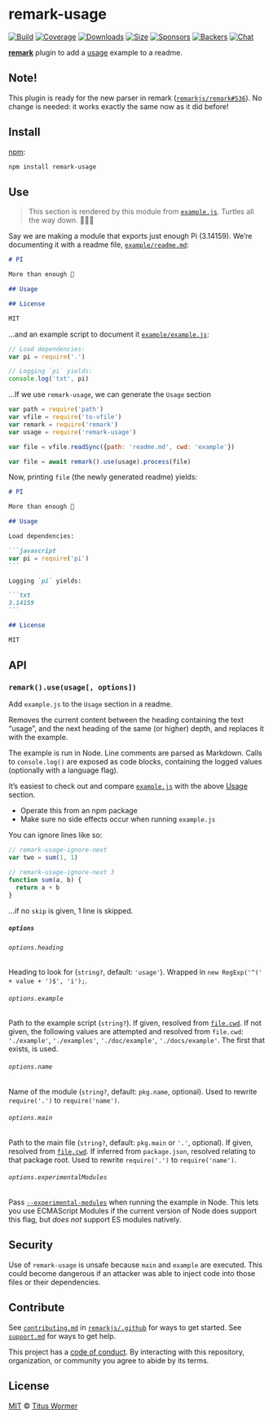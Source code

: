 # remark-usage

[![Build][build-badge]][build]
[![Coverage][coverage-badge]][coverage]
[![Downloads][downloads-badge]][downloads]
[![Size][size-badge]][size]
[![Sponsors][sponsors-badge]][collective]
[![Backers][backers-badge]][collective]
[![Chat][chat-badge]][chat]

[**remark**][remark] plugin to add a [usage][] example to a readme.

## Note!

This plugin is ready for the new parser in remark
([`remarkjs/remark#536`](https://github.com/remarkjs/remark/pull/536)).
No change is needed: it works exactly the same now as it did before!

## Install

[npm][]:

```sh
npm install remark-usage
```

## Use

> This section is rendered by this module from [`example.js`][example-js].
> Turtles all the way down.  🐢🐢🐢

Say we are making a module that exports just enough Pi (3.14159).
We’re documenting it with a readme file, [`example/readme.md`][example-md]:

```markdown
# PI

More than enough 🍰

## Usage

## License

MIT
```

…and an example script to document it [`example/example.js`][example-js-2]:

```js
// Load dependencies:
var pi = require('.')

// Logging `pi` yields:
console.log('txt', pi)
```

…If we use `remark-usage`, we can generate the `Usage` section

```javascript
var path = require('path')
var vfile = require('to-vfile')
var remark = require('remark')
var usage = require('remark-usage')

var file = vfile.readSync({path: 'readme.md', cwd: 'example'})

var file = await remark().use(usage).process(file)
```

Now, printing `file` (the newly generated readme) yields:

````markdown
# PI

More than enough 🍰

## Usage

Load dependencies:

```javascript
var pi = require('pi')
```

Logging `pi` yields:

```txt
3.14159
```

## License

MIT
````

## API

<!--lint enable code-block-style-->

### `remark().use(usage[, options])`

Add `example.js` to the `Usage` section in a readme.

Removes the current content between the heading containing the text “usage”, and
the next heading of the same (or higher) depth, and replaces it with the
example.

The example is run in Node.
Line comments are parsed as Markdown.
Calls to `console.log()` are exposed as code blocks, containing the logged
values (optionally with a language flag).

It’s easiest to check out and compare [`example.js`][example-js] with the above
[Usage][] section.

*   Operate this from an npm package
*   Make sure no side effects occur when running `example.js`

You can ignore lines like so:

```js
// remark-usage-ignore-next
var two = sum(1, 1)

// remark-usage-ignore-next 3
function sum(a, b) {
  return a + b
}
```

…if no `skip` is given, 1 line is skipped.

##### `options`

###### `options.heading`

Heading to look for (`string?`, default: `'usage'`).
Wrapped in `new RegExp('^(' + value + ')$', 'i');`.

###### `options.example`

Path to the example script (`string?`).
If given, resolved from [`file.cwd`][file-cwd].
If not given, the following values are attempted and resolved from `file.cwd`:
`'./example'`, `'./examples'`, `'./doc/example'`, `'./docs/example'`.
The first that exists, is used.

###### `options.name`

Name of the module (`string?`, default: `pkg.name`, optional).
Used to rewrite `require('.')` to `require('name')`.

###### `options.main`

Path to the main file (`string?`, default: `pkg.main` or `'.'`, optional).
If given, resolved from [`file.cwd`][file-cwd].
If inferred from `package.json`, resolved relating to that package root.
Used to rewrite `require('.')` to `require('name')`.

###### `options.experimentalModules`

Pass [`--experimental-modules`][experimental-modules] when running the example
in Node.
This lets you use ECMAScript Modules if the current version of Node does support
this flag, but *does not* support ES modules natively.

## Security

Use of `remark-usage` is unsafe because `main` and `example` are executed.
This could become dangerous if an attacker was able to inject code into those
files or their dependencies.

## Contribute

See [`contributing.md`][contributing] in [`remarkjs/.github`][health] for ways
to get started.
See [`support.md`][support] for ways to get help.

This project has a [code of conduct][coc].
By interacting with this repository, organization, or community you agree to
abide by its terms.

## License

[MIT][license] © [Titus Wormer][author]

<!-- Definitions -->

[build-badge]: https://img.shields.io/travis/remarkjs/remark-usage/main.svg

[build]: https://travis-ci.org/remarkjs/remark-usage

[coverage-badge]: https://img.shields.io/codecov/c/github/remarkjs/remark-usage.svg

[coverage]: https://codecov.io/github/remarkjs/remark-usage

[downloads-badge]: https://img.shields.io/npm/dm/remark-usage.svg

[downloads]: https://www.npmjs.com/package/remark-usage

[size-badge]: https://img.shields.io/bundlephobia/minzip/remark-usage.svg

[size]: https://bundlephobia.com/result?p=remark-usage

[sponsors-badge]: https://opencollective.com/unified/sponsors/badge.svg

[backers-badge]: https://opencollective.com/unified/backers/badge.svg

[collective]: https://opencollective.com/unified

[chat-badge]: https://img.shields.io/badge/chat-discussions-success.svg

[chat]: https://github.com/remarkjs/remark/discussions

[npm]: https://docs.npmjs.com/cli/install

[health]: https://github.com/remarkjs/.github

[contributing]: https://github.com/remarkjs/.github/blob/HEAD/contributing.md

[support]: https://github.com/remarkjs/.github/blob/HEAD/support.md

[coc]: https://github.com/remarkjs/.github/blob/HEAD/code-of-conduct.md

[license]: license

[author]: https://wooorm.com

[remark]: https://github.com/remarkjs/remark

[file-cwd]: https://github.com/vfile/vfile#vfilecwd

[experimental-modules]: https://nodejs.org/api/esm.html

[usage]: #use

[example-js]: example.js

[example-md]: ./example/readme.md

[example-js-2]: ./example/example.js
